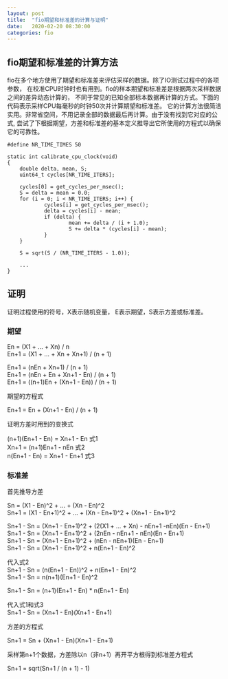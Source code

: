 ```yaml
---
layout: post
title:  "fio期望和标准差的计算与证明"
date:   2020-02-20 08:30:00
categories: fio
---
```


## fio期望和标准差的计算方法

fio在多个地方使用了期望和标准差来评估采样的数据。除了IO测试过程中的各项参数，
在校准CPU时钟时也有用到。fio的样本期望和标准差是根据两次采样数据之间的差异动态计算的，
不同于常见的已知全部标本数据再计算的方式。下面的代码表示采样CPU每毫秒的时钟50次并计算期望和标准差。
它的计算方法很简洁实用。非常省空间，不用记录全部的数据最后再计算。由于没有找到它对应的公式,
尝试了下根据期望，方差和标准差的基本定义推导出它所使用的方程式以确保它的可靠性。

    #define NR_TIME_TIMES 50

    static int calibrate_cpu_clock(void)
    {
        double delta, mean, S;
        uint64_t cycles[NR_TIME_ITERS];

        cycles[0] = get_cycles_per_msec();
        S = delta = mean = 0.0;
        for (i = 0; i < NR_TIME_ITERS; i++) {
                cycles[i] = get_cycles_per_msec();
                delta = cycles[i] - mean;
                if (delta) {
                        mean += delta / (i + 1.0);
                        S += delta * (cycles[i] - mean);
                }
        }
        
        S = sqrt(S / (NR_TIME_ITERS - 1.0));

        ...
    }

## 证明

证明过程使用的符号，X表示随机变量， E表示期望，S表示方差或标准差。

### 期望

En = (X1 + ... + Xn) / n  
En+1 = (X1 + ... + Xn + Xn+1) / (n + 1)  

En+1 = (nEn + Xn+1) / (n + 1)  
En+1 = (nEn + En + Xn+1 - En) / (n + 1)  
En+1 = ((n+1)En + (Xn+1 - En)) / (n + 1) 

期望的方程式

En+1 = En + (Xn+1 - En) / (n + 1)

证明方差时用到的变换式  

(n+1)(En+1 - En) = Xn+1 - En    式1  
Xn+1 = (n+1)En+1 - nEn          式2  
n(En+1 - En) = Xn+1 - En+1      式3

### 标准差

首先推导方差

Sn = (X1 - En)^2 + ... + (Xn - En)^2  
Sn+1 = (X1 - En+1)^2 + ... + (Xn - En+1)^2 + (Xn+1 - En+1)^2

Sn+1 - Sn = (Xn+1 - En+1)^2 + (2(X1 + ... + Xn) - nEn+1 -nEn)(En - En+1)  
Sn+1 - Sn = (Xn+1 - En+1)^2 + (2nEn - nEn+1 - nEn)(En - En+1)  
Sn+1 - Sn = (Xn+1 - En+1)^2 + (nEn - nEn+1)(En - En+1)  
Sn+1 - Sn = (Xn+1 - En+1)^2 + n(En+1 - En)^2  

代入式2  
Sn+1 - Sn = (n(En+1 - En))^2 + n(En+1 - En)^2  
Sn+1 - Sn = n(n+1)(En+1 - En)^2  

Sn+1 - Sn = (n+1)(En+1 - En) * n(En+1 - En)

代入式1和式3  
Sn+1 - Sn = (Xn+1 - En)(Xn+1 - En+1) 

方差的方程式

Sn+1 = Sn + (Xn+1 - En)(Xn+1 - En+1) 

采样第n+1个数据，方差除以n（非n+1）再开平方根得到标准差方程式

Sn+1 = sqrt(Sn+1 / (n + 1) - 1)
